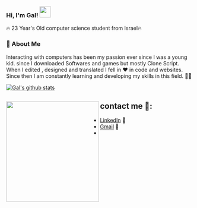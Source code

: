 ### Hi, I'm Gal! <img src="https://raw.githubusercontent.com/MartinHeinz/MartinHeinz/master/wave.gif" width="30px">

🔥 23 Year's Old computer science student from Israel🔥
### 💬 About Me 
Interacting with computers has been my passion ever since I was a young kid. 
since I downloaded Softwares and games but mostly Clone Script.
When I edited , designed and translated I fell in ❤️ in code and websites. 
Since then I am constantly learning and developing my skills in this field. 👨‍💻

[![Gal's github stats](https://github-readme-stats.vercel.app/api?username=gal-dahan)](https://github.com/gal-dahan/github-readme-stats)

## contact me 🚀: <a href="https://github.com/sponsors/gal-dahan"><img align="left" width="250" height="270" src="https://image.freepik.com/free-vector/young-freelancer-programmer-coding-with-laptop-vector-geek-character-isolated-white-background_53562-11083.jpg"></a>

-  <a href="https://www.linkedin.com/in/gal-dahan-328a17176/">LinkedIn</a> 💼
-  <a href="https://www.linkedin.com/in/gal-dahan-328a17176/">Gmail</a> 💼
- 
<!--
**gal-dahan/Gal-Dahan** is a ✨ _special_ ✨ repository because its `README.md` (this file) appears on your GitHub profile.

Here are some ideas to get you started:

- 🔭 I’m currently working on ...
- 🌱 I’m currently learning ...
- 👯 I’m looking to collaborate on ...
- 🤔 I’m looking for help with ...
- 💬 Ask me about ...
- 📫 How to reach me: ...
- 😄 Pronouns: ...
- ⚡ Fun fact: ...
-->
